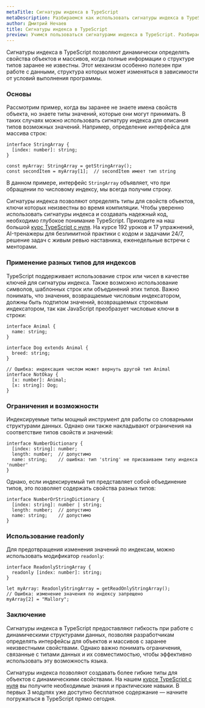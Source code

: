 ```yaml
---
metaTitle: Сигнатуры индекса в TypeScript
metaDescription: Разбираемся как использовать сигнатуры индекса в TypeScript
author: Дмитрий Нечаев
title: Сигнатуры индекса в TypeScript
preview: Учимся пользоваться сигнатурами индекса в TypeScript. Разбираем примеры использования
---
```


Сигнатуры индекса в TypeScript позволяют динамически определять свойства объектов и массивов, когда полные информации о структуре типов заранее не известны. Этот механизм особенно полезен при работе с данными, структура которых может изменяться в зависимости от условий выполнения программы.

### Основы

Рассмотрим пример, когда вы заранее не знаете имена свойств объекта, но знаете типы значений, которые они могут принимать. В таких случаях можно использовать сигнатуру индекса для описания типов возможных значений. Например, определение интерфейса для массива строк:

```tsx
interface StringArray {
  [index: number]: string;
}

const myArray: StringArray = getStringArray();
const secondItem = myArray[1];  // secondItem имеет тип string

```

В данном примере, интерфейс `StringArray` объявляет, что при обращении по числовому индексу, мы всегда получим строку.

Сигнатуры индекса позволяют определять типы для свойств объектов, ключи которых неизвестны во время компиляции. Чтобы уверенно использовать сигнатуры индекса и создавать надежный код, необходимо глубокое понимание TypeScript. Приходите на наш большой [курс TypeScript с нуля](https://purpleschool.ru/course/typescript?utm_source=knowledgebase&utm_medium=text&utm_campaign=signatury-indeksa-v-typescript). На курсе 192 уроков и 17 упражнений, AI-тренажеры для безлимитной практики с кодом и задачами 24/7, решение задач с живым ревью наставника, еженедельные встречи с менторами.

### Применение разных типов для индексов

TypeScript поддерживает использование строк или чисел в качестве ключей для сигнатуры индекса. Также возможно использование символов, шаблонных строк или объединений этих типов. Важно понимать, что значения, возвращаемые числовым индексатором, должны быть подтипом значений, возвращаемых строковым индексатором, так как JavaScript преобразует числовые ключи в строки:

```tsx
interface Animal {
  name: string;
}

interface Dog extends Animal {
  breed: string;
}

// Ошибка: индексация числом может вернуть другой тип Animal
interface NotOkay {
  [x: number]: Animal;
  [x: string]: Dog;
}

```

### Ограничения и возможности

Индексируемые типы мощный инструмент для работы со словарными структурами данных. Однако они также накладывают ограничения на соответствие типов свойств и значений:

```tsx
interface NumberDictionary {
  [index: string]: number;
  length: number;  // допустимо
  name: string;    // ошибка: тип 'string' не присваиваем типу индекса 'number'
}

```

Однако, если индексируемый тип представляет собой объединение типов, это позволяет содержать свойства разных типов:

```tsx
interface NumberOrStringDictionary {
  [index: string]: number | string;
  length: number;  // допустимо
  name: string;    // допустимо
}

```

### Использование readonly

Для предотвращения изменения значений по индексам, можно использовать модификатор `readonly`:

```tsx
interface ReadonlyStringArray {
  readonly [index: number]: string;
}

let myArray: ReadonlyStringArray = getReadOnlyStringArray();
// Ошибка: изменение значения по индексу запрещено
myArray[2] = "Mallory";

```

### Заключение

Сигнатуры индекса в TypeScript предоставляют гибкость при работе с динамическими структурами данных, позволяя разработчикам определять интерфейсы для объектов и массивов с заранее неизвестными свойствами. Однако важно понимать ограничения, связанные с типами данных и их совместимостью, чтобы эффективно использовать эту возможность языка.

Сигнатуры индекса позволяют создавать более гибкие типы для объектов с динамическими свойствами. На нашем [курсе TypeScript с нуля](https://purpleschool.ru/course/typescript?utm_source=knowledgebase&utm_medium=text&utm_campaign=signatury-indeksa-v-typescript) вы получите необходимые знания и практические навыки. В первых 3 модулях уже доступно бесплатное содержание — начните погружаться в TypeScript прямо сегодня.
